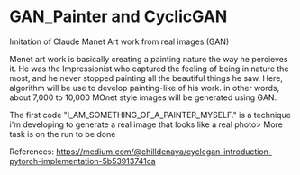 # GAN_Painter and CyclicGAN


Imitation of Claude Manet Art work from real images (GAN)

Menet art work is basically creating a painting nature the way he percieves it. He was the Impressionist who captured the feeling of being in nature the most, and he never stopped painting all the beautiful things he saw.
Here, algorithm will be use to develop painting-like of his work. in other words, about 7,000 to 10,000 MOnet style images will be generated using GAN.

The first code "I_AM_SOMETHING_OF_A_PAINTER_MYSELF." is a technique i'm developing to generate a real image that looks like a real photo>
More task is on the run to be done


References: 
https://medium.com/@chilldenaya/cyclegan-introduction-pytorch-implementation-5b53913741ca
